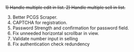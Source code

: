 <s>
1) Handle multiple edit in list.
</s>

<s>
2) Handle multiple sell in list.
</s>

3) Better PCGS Scraper.
4) CAPTCHA for registration.
5) Password Strength and confirmation for password field.
6) Fix unneeded horizontal scrollbar in view.
7) Validate number input in selling
8) Fix authentication check redundency